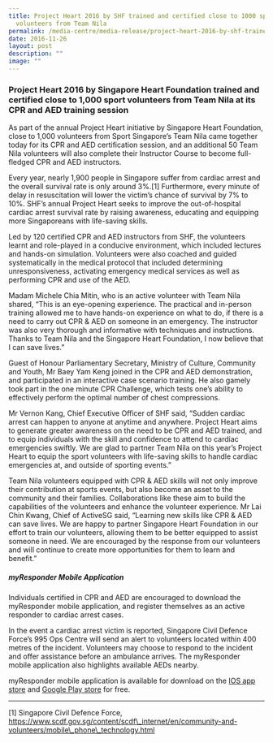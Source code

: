 ```yaml
---
title: Project Heart 2016 by SHF trained and certified close to 1000 sport
  volunteers from Team Nila
permalink: /media-centre/media-release/project-heart-2016-by-shf-trained-and-certified-close-to-1000-sport/
date: 2016-11-26
layout: post
description: ""
image: ""
---
```

### **Project Heart 2016 by Singapore Heart Foundation trained and certified close to 1,000 sport volunteers from Team Nila at its CPR and AED training session**
As part of the annual Project Heart initiative by Singapore Heart Foundation, close to 1,000 volunteers from Sport Singapore’s Team Nila came together today for its CPR and AED certification session, and an additional 50 Team Nila volunteers will also complete their Instructor Course to become full-fledged CPR and AED instructors.  
  
Every year, nearly 1,900 people in Singapore suffer from cardiac arrest and the overall survival rate is only around 3%.\[1\] Furthermore, every minute of delay in resuscitation will lower the victim’s chance of survival by 7% to 10%. SHF’s annual Project Heart seeks to improve the out-of-hospital cardiac arrest survival rate by raising awareness, educating and equipping more Singaporeans with life-saving skills.  
  
Led by 120 certified CPR and AED instructors from SHF, the volunteers learnt and role-played in a conducive environment, which included lectures and hands-on simulation. Volunteers were also coached and guided systematically in the medical protocol that included determining unresponsiveness, activating emergency medical services as well as performing CPR and use of the AED.  
  
Madam Michele Chia Mitin, who is an active volunteer with Team Nila shared, “This is an eye-opening experience. The practical and in-person training allowed me to have hands-on experience on what to do, if there is a need to carry out CPR & AED on someone in an emergency. The instructor was also very thorough and informative with techniques and instructions. Thanks to Team Nila and the Singapore Heart Foundation, I now believe that I can save lives.”  
  
Guest of Honour Parliamentary Secretary, Ministry of Culture, Community and Youth, Mr Baey Yam Keng joined in the CPR and AED demonstration, and participated in an interactive case scenario training. He also gamely took part in the one minute CPR Challenge, which tests one’s ability to effectively perform the optimal number of chest compressions.  
  
Mr Vernon Kang, Chief Executive Officer of SHF said, “Sudden cardiac arrest can happen to anyone at anytime and anywhere. Project Heart aims to generate greater awareness on the need to be CPR and AED trained, and to equip individuals with the skill and confidence to attend to cardiac emergencies swiftly. We are glad to partner Team Nila on this year’s Project Heart to equip the sport volunteers with life-saving skills to handle cardiac emergencies at, and outside of sporting events.”  
  
Team Nila volunteers equipped with CPR & AED skills will not only improve their contribution at sports events, but also become an asset to the community and their families. Collaborations like these aim to build the capabilities of the volunteers and enhance the volunteer experience. Mr Lai Chin Kwang, Chief of ActiveSG said, “Learning new skills like CPR & AED can save lives. We are happy to partner Singapore Heart Foundation in our effort to train our volunteers, allowing them to be better equipped to assist someone in need. We are encouraged by the response from our volunteers and will continue to create more opportunities for them to learn and benefit.”  
  
##### **myResponder Mobile Application**  

Individuals certified in CPR and AED are encouraged to download the myResponder mobile application, and register themselves as an active responder to cardiac arrest cases.  
  
In the event a cardiac arrest victim is reported, Singapore Civil Defence Force’s 995 Ops Centre will send an alert to volunteers located within 400 metres of the incident. Volunteers may choose to respond to the incident and offer assistance before an ambulance arrives. The myResponder mobile application also highlights available AEDs nearby.  
  
myResponder mobile application is available for download on the [IOS app store](https://apps.apple.com/sg/app/myresponder/id983494391) and [Google Play store](https://play.google.com/store/apps/details?id=sg.gov.scdf.RescuerApp&hl=en_SG&gl=US&pli=1) for free.

---

\[1\] Singapore Civil Defence Force, https://www.scdf.gov.sg/content/scdf\_internet/en/community-and-volunteers/mobile\_phone\_technology.html